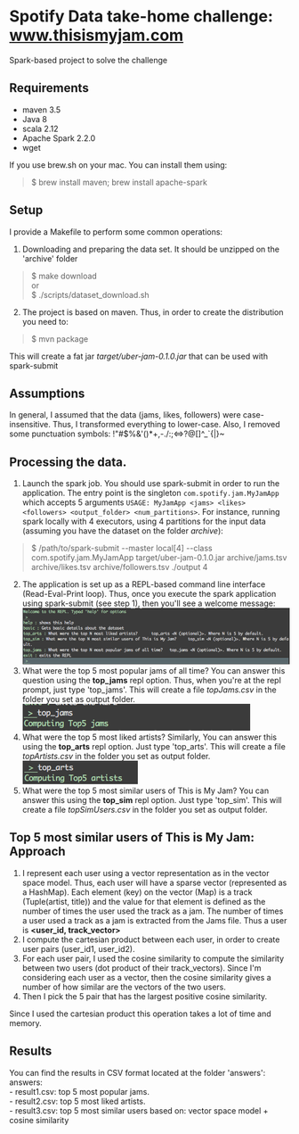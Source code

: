 # Spotify Data take-home challenge: www.thisismyjam.com

Spark-based project to solve the challenge

## Requirements
- maven 3.5  
- Java 8  
- scala 2.12
- Apache Spark 2.2.0
- wget

If you use brew.sh on your mac. You can install them using:  
> $ brew install maven; brew install apache-spark

## Setup

I provide a Makefile to perform some common operations:

1. Downloading and preparing the data set. It should be unzipped on the 'archive' folder   
> $ make download  
or  
> $ ./scripts/dataset_download.sh

2. The project is based on maven. Thus, in order to create the distribution you need to:  
> $ mvn package  

This will create a fat jar *target/uber-jam-0.1.0.jar* that can be used with spark-submit

## Assumptions

In general, I assumed that the data (jams, likes, followers) were case-insensitive. Thus, I transformed everything to lower-case. Also, I removed some punctuation symbols: !"#$%&'()*+,-./:;<=>?@[\]^_`{|}~

## Processing the data.

1. Launch the spark job. You should use spark-submit in order to run the application. The entry point is the singleton `com.spotify.jam.MyJamApp` which accepts 5 arguments `USAGE: MyJamApp <jams> <likes> <followers> <output_folder> <num_partitions>`. For instance, running spark locally with 4 executors, using 4 partitions for the input data (assuming you have the dataset on the folder *archive*):  
> $ /path/to/spark-submit \-\-master local[4] \-\-class com.spotify.jam.MyJamApp target/uber-jam-0.1.0.jar archive/jams.tsv archive/likes.tsv archive/followers.tsv ./output 4    
2. The application is set up as a REPL-based command line interface (Read-Eval-Print loop). Thus, once you execute the spark application using spark-submit (see step 1), then you'll see a welcome message: ![REPL](repl.png)  
3. What were the top 5 most popular jams of all time? You can answer this question using the **top_jams** repl option. Thus, when you're at the repl prompt, just type 'top_jams'. This will create a file *topJams.csv* in the folder you set as output folder. ![TopJams](topJams.png)   
4. What were the top 5 most liked artists? Similarly, You can answer this using the **top_arts** repl option. Just type 'top_arts'. This will create a file *topArtists.csv* in the folder you set as output folder. ![TopArtists](topArts.png)  
5. What were the top 5 most similar users of This is My Jam? You can answer this using the **top_sim** repl option. Just type 'top_sim'. This will create a file *topSimUsers.csv* in the folder you set as output folder.

## Top 5 most similar users of This is My Jam: Approach

1. I represent each user using a vector representation as in the vector space model. Thus, each user will have a sparse vector (represented as a HashMap). Each element (key) on the vector (Map) is a track (Tuple(artist, title)) and the value for that element is defined as the number of times the user used the track as a jam. The number of times a user used a track as a jam is extracted from the Jams file. Thus a user is **<user_id, track_vector>**
2. I compute the cartesian product between each user, in order to create user pairs (user_id1, user_id2).
3. For each user pair, I used the cosine similarity to compute the similarity between two users (dot product of their track_vectors). Since I'm considering each user as a vector, then the cosine similarity gives a number of how similar are the vectors of the two users.  
4. Then I pick the 5 pair that has the largest positive cosine similarity.

Since I used the cartesian product this operation takes a lot of time and memory. 

## Results

You can find the results in CSV format located at the folder 'answers':  
answers:  
    - result1.csv: top 5 most popular jams.  
    - result2.csv: top 5 most liked artists.  
    - result3.csv: top 5 most similar users based on: vector space model + cosine similarity
